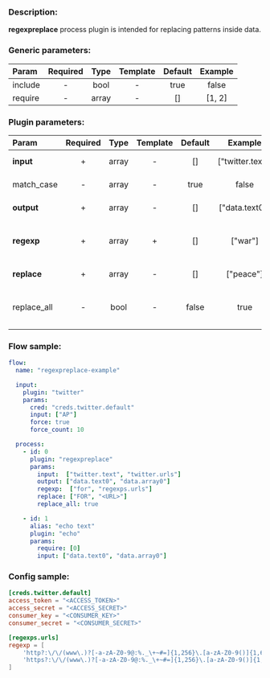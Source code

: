 ### Description:

**regexpreplace** process plugin is intended for replacing patterns
inside data.


### Generic parameters:

| Param   | Required | Type  | Template | Default | Example |
|:--------|:--------:|:-----:|:--------:|:-------:|:-------:|
| include |    -     | bool  |    -     |  true   |  false  |
| require |    -     | array |    -     |   []    | [1, 2]  |


### Plugin parameters:

| Param       | Required | Type  | Template | Default |     Example      | Description                                                                                                                 |
|:------------|:--------:|:-----:|:--------:|:-------:|:----------------:|:----------------------------------------------------------------------------------------------------------------------------|
| **input**   |    +     | array |    -     |   []    | ["twitter.text"] | List of [DataItem](../../concept.md) fields with data.                         |
| match_case  |    -     | array |    -     |  true   |      false       | Case sensitive/insensitive.                                                                                                 |
| **output**  |    +     | array |    -     |   []    |  ["data.text0"]  | List of target [DataItem](../../concept.md) fields.                            |
| **regexp**  |    +     | array |    +     |   []    |     ["war"]      | List of config templates/raw regexps for replacing.                                                                         |
| **replace** |    +     | array |    -     |   []    |    ["peace"]     | List of replacements.                                                                                                       |
| replace_all |    -     | bool  |    -     |  false  |       true       | Patterns must be replaced in all selected [DataItem](../../concept.md) fields. |

### Flow sample:

```yaml
flow:
  name: "regexpreplace-example"

  input:
    plugin: "twitter"
    params:
      cred: "creds.twitter.default"
      input: ["AP"]
      force: true
      force_count: 10

  process:
    - id: 0
      plugin: "regexpreplace"
      params:
        input:  ["twitter.text", "twitter.urls"]
        output: ["data.text0", "data.array0"]
        regexp:  ["for", "regexps.urls"]
        replace: ["FOR", "<URL>"]
        replace_all: true

    - id: 1
      alias: "echo text"
      plugin: "echo"
      params:
        require: [0]
        input: ["data.text0", "data.array0"]
```

### Config sample:

```toml
[creds.twitter.default]
access_token = "<ACCESS_TOKEN>"
access_secret = "<ACCESS_SECRET>"
consumer_key = "<CONSUMER_KEY>"
consumer_secret = "<CONSUMER_SECRET>"

[regexps.urls]
regexp = [
    'http?:\/\/(www\.)?[-a-zA-Z0-9@:%._\+~#=]{1,256}\.[a-zA-Z0-9()]{1,6}\b([-a-zA-Z0-9()@:%_\+.~#?&//=]*)',
    'https?:\/\/(www\.)?[-a-zA-Z0-9@:%._\+~#=]{1,256}\.[a-zA-Z0-9()]{1,6}\b([-a-zA-Z0-9()@:%_\+.~#?&//=]*)'
]
```

